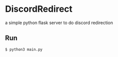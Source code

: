 # DiscordRedirect

a simple python flask server to do discord redirection

## Run
```bash
$ python3 main.py
```
